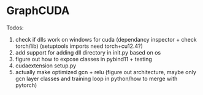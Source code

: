 # GraphCUDA

Todos:

1. check if dlls work on windows for cuda (dependancy inspector + check torch/lib) (setuptools imports need torch+cu12.4?)
2. add support for adding dll directory in init.py based on os
3. figure out how to expose classes in pybind11 + testing
4. cudaextension setup.py
5. actually make optimized gcn + relu (figure out architecture, maybe only gcn layer classes and training loop in python/how to merge with pytorch)

